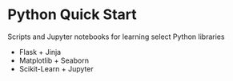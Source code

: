 # Python Quick Start
Scripts and Jupyter notebooks for learning select Python libraries

- Flask + Jinja
- Matplotlib + Seaborn
- Scikit-Learn + Jupyter
